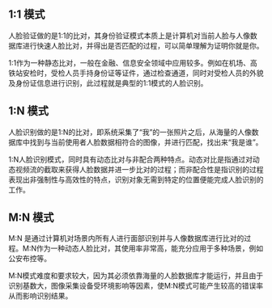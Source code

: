 
## 1:1 模式

人脸验证做的是1:1的比对，其身份验证模式本质上是计算机对当前人脸与人像数据库进行快速人脸比对，并得出是否匹配的过程，可以简单理解为证明你就是你。


1:1作为一种静态比对，一般在金融、信息安全领域中应用较多。例如在机场、高铁站安检时，受检人员手持身份证等证件，通过检查通道，同时对受检人员的外貌及身份证信息进行识别，此过程就是典型的1:1模式的人脸识别。

## 1:N 模式

人脸识别做的是1:N的比对，即系统采集了“我”的一张照片之后，从海量的人像数据库中找到与当前使用者人脸数据相符合的图像，并进行匹配，找出来“我是谁”。


1:N人脸识别模式，同时具有动态比对与非配合两种特点。动态对比是指通过对动态视频流的截取来获得人脸数据并进一步比对的过程；而非配合性是指识别的过程表现出非强制性与高效性的特点，识别对象无需到特定的位置便能完成人脸识别的工作。

## M:N 模式

M:N 是通过计算机对场景内所有人进行面部识别并与人像数据库进行比对的过程。M:N作为一种动态人脸比对，其使用率非常高，能充分应用于多种场景，例如公安布控等。


M:N模式难度和要求较大，因为其必须依靠海量的人脸数据库才能运行，并且由于识别基数大，图像采集设备受环境影响等因素，使M:N模式可能产生较高的错误率从而影响识别结果。











